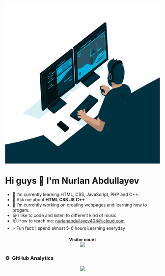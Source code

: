 <p align="center">

   <img align="center" alt="GIF" src="https://github.com/manojuppala/manojuppala/blob/master/assets/code.gif?raw=true" width="750" height="520" />
  
</p>

# Hi guys 👋  I'm Nurlan Abdullayev





- 🌱 I’m currently learning HTML, CSS, JavaScript, PHP and C++.
- 💬 Ask me about **HTML** **CSS** **JS** **C++**
- 🔭 I’m currently working on creating webpages and learning how to progam.
- 😀 I like to code and listen to different kind of music 
- 📫 How to reach me: nurlanabdullayev404@icloud.com
- ⚡  Fun fact: I spend almost 5-6 hours Learning everyday

</p>
  <p align="center"> 
  <b>Visitor count</b><br>
  <img src="https://profile-counter.glitch.me/abdnurlan/count.svg" />
     
</p>

### ⚙️ &nbsp;GitHub Analytics

<p align="center">
<a href="https://github.com/abdnurlan">
  <img height="180em" src="https://github-readme-stats-eight-theta.vercel.app/api?username=abdnurlan&show_icons=true&theme=algolia&include_all_commits=true&count_private=true"/>
</a>
</p>
